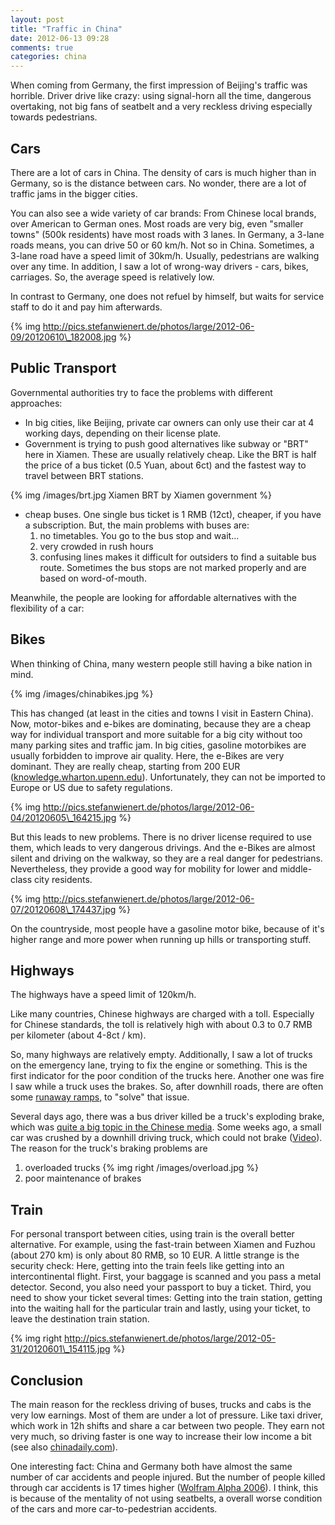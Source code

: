 ```yaml
---
layout: post
title: "Traffic in China"
date: 2012-06-13 09:28
comments: true
categories: china
---
```

When coming from Germany, the first impression of Beijing's traffic was horrible. Driver drive like crazy: using signal-horn all the time, dangerous overtaking, not big fans of seatbelt and a very reckless driving especially towards pedestrians.

## Cars

There are a lot of cars in China. The density of cars is much higher than in Germany, so is the distance between cars. No wonder, there are a lot of traffic jams in the bigger cities.

You can also see a wide variety of car brands: From Chinese local brands, over American to German ones. Most roads are very big, even "smaller towns" (500k residents) have most roads with 3 lanes. In Germany, a 3-lane roads means, you can drive 50 or 60 km/h. Not so in China. Sometimes, a 3-lane road have a speed limit of 30km/h. Usually, pedestrians are walking over any time. In addition, I saw a lot of wrong-way drivers - cars, bikes, carriages. So, the average speed is relatively low.

In contrast to Germany, one does not refuel by himself, but waits for service staff to do it and pay him afterwards.

{% img http://pics.stefanwienert.de/photos/large/2012-06-09/20120610\_182008.jpg %}

## Public Transport
Governmental authorities try to face the problems with different approaches:

* In big cities, like Beijing, private car owners can only use their car at 4 working days, depending on their license plate.
* Government is trying to push good alternatives like subway or "BRT" here in Xiamen. These are usually relatively cheap. Like the BRT is half the price of a bus ticket (0.5 Yuan, about 6ct) and the fastest way to travel between BRT stations.

{% img /images/brt.jpg Xiamen BRT by Xiamen government %}

* cheap buses. One single bus ticket is 1 RMB (12ct), cheaper, if you have a subscription. But, the main problems with buses are:
  1. no timetables. You go to the bus stop and wait...
  2. very crowded in rush hours
  3. confusing lines makes it difficult for outsiders to find a suitable bus route. Sometimes the bus stops are not marked properly and are based on word-of-mouth.

Meanwhile, the people are looking for affordable alternatives with the flexibility of a car:

## Bikes

When thinking of China, many western people still having a bike nation in mind.

{% img /images/chinabikes.jpg %}

This has changed (at least in the cities and towns I visit in Eastern China). Now, motor-bikes and e-bikes are dominating, because they are a cheap way for individual transport and more suitable for a big city without too many parking sites and traffic jam. In big cities, gasoline motorbikes are usually forbidden to improve air quality. Here, the e-Bikes are very dominant. They are really cheap, starting from 200 EUR ([knowledge.wharton.upenn.edu](http://knowledge.wharton.upenn.edu/arabic/article.cfm?articleid=2751)). Unfortunately, they can not be imported to Europe or US due to safety regulations.

{% img http://pics.stefanwienert.de/photos/large/2012-06-04/20120605\_164215.jpg %}

But this leads to new problems. There is no driver license required to use them, which leads to very dangerous drivings. And the e-Bikes are almost silent and driving on the walkway, so they are a real danger for pedestrians. Nevertheless, they provide a good way for mobility for lower and middle-class city residents.

{% img http://pics.stefanwienert.de/photos/large/2012-06-07/20120608\_174437.jpg %}

On the countryside, most people have a gasoline motor bike, because of it's higher range and more power when running up hills or transporting stuff.

## Highways
The highways have a speed limit of 120km/h.

Like many countries, Chinese highways are charged with a toll. Especially for Chinese standards, the toll is relatively high with about 0.3 to 0.7 RMB per kilometer (about 4-8ct / km).

So, many highways are relatively empty. Additionally, I saw a lot of trucks on the emergency lane, trying to fix the engine or something. This is the first indicator for the poor condition of the trucks here. Another one was fire I saw while a truck uses the brakes. So, after downhill roads, there are often some [runaway ramps](http://en.wikipedia.org/wiki/Runaway_truck_ramp), to "solve" that issue.

Several days ago, there was a bus driver killed be a truck's exploding brake, which was [quite a big topic in the Chinese media](http://usa.chinadaily.com.cn/china/2012-06/08/content_15484218.htm).
Some weeks ago, a small car was crushed by a downhill driving truck, which could not brake ([Video](http://my.ku6.com/watch?v=d3A_he7qS-jid53KSqed5A..#share)). The reason for the truck's braking problems are

1. overloaded trucks
{% img right /images/overload.jpg %}
2. poor maintenance of brakes


## Train
For personal transport between cities, using train is the overall better alternative. For example, using the fast-train between Xiamen and Fuzhou (about 270 km) is only about 80 RMB, so 10 EUR. A little strange is the security check: Here, getting into the train feels like getting into an intercontinental flight. First, your baggage is scanned and you pass a metal detector. Second, you also need your passport to buy a ticket. Third, you need to show your ticket several times: Getting into the train station, getting into the waiting hall for the particular train and lastly, using your ticket, to leave the destination train station.

{% img right http://pics.stefanwienert.de/photos/large/2012-05-31/20120601\_154115.jpg %}

## Conclusion

The main reason for the reckless driving of buses, trucks and cabs is the very low earnings. Most of them are under a lot of pressure. Like taxi driver, which work in 12h shifts and share a car between two people. They earn not very much, so driving faster is one way to increase their low income a bit (see also [chinadaily.com](http://www.chinadaily.com.cn/china/2012-06/11/content_15494142.htm)).

One interesting fact: China and Germany both have almost the same number of car accidents and people injured. But the number of people killed through car accidents is 17 times higher ([Wolfram Alpha 2006](http://www.wolframalpha.com/input/?i=car+accidents+in+china+and+germany)). I think, this is because of the mentality of not using seatbelts, a overall worse condition of the cars and more car-to-pedestrian accidents.


